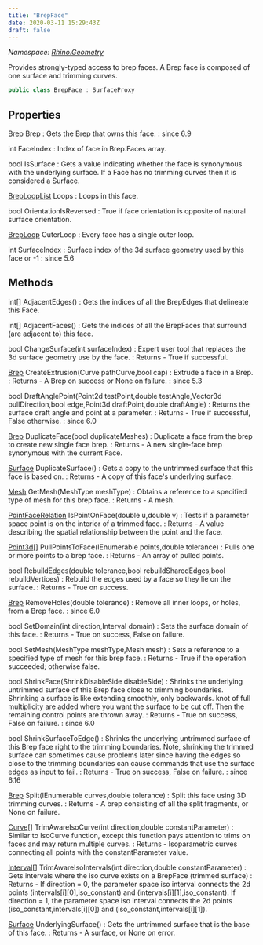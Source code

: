 ```yaml
---
title: "BrepFace"
date: 2020-03-11 15:29:43Z
draft: false
---
```


*Namespace: [Rhino.Geometry](../)*

Provides strongly-typed access to brep faces.
   A Brep face is composed of one surface and trimming curves.
```cs
public class BrepFace : SurfaceProxy
```
## Properties

[Brep](/rhinocommon/rhino/geometry/brep/) Brep
: Gets the Brep that owns this face.
: since 6.9

int FaceIndex
: Index of face in Brep.Faces array.

bool IsSurface
: Gets a value indicating whether the face is synonymous with the underlying surface. 
     If a Face has no trimming curves then it is considered a Surface.

[BrepLoopList](/rhinocommon/rhino/geometry/collections/breplooplist/) Loops
: Loops in this face.

bool OrientationIsReversed
: True if face orientation is opposite of natural surface orientation.

[BrepLoop](/rhinocommon/rhino/geometry/breploop/) OuterLoop
: Every face has a single outer loop.

int SurfaceIndex
: Surface index of the 3d surface geometry used by this face or -1
: since 5.6
## Methods

int[] AdjacentEdges()
: Gets the indices of all the BrepEdges that delineate this Face.

int[] AdjacentFaces()
: Gets the indices of all the BrepFaces that surround (are adjacent to) this face.

bool ChangeSurface(int surfaceIndex)
: Expert user tool that replaces the 3d surface geometry use by the face.
: Returns - True if successful.

[Brep](/rhinocommon/rhino/geometry/brep/) CreateExtrusion(Curve pathCurve,bool cap)
: Extrude a face in a Brep.
: Returns - A Brep on success or None on failure.
: since 5.3

bool DraftAnglePoint(Point2d testPoint,double testAngle,Vector3d pullDirection,bool edge,Point3d draftPoint,double draftAngle)
: Returns the surface draft angle and point at a parameter.
: Returns - True if successful, False otherwise.
: since 6.0

[Brep](/rhinocommon/rhino/geometry/brep/) DuplicateFace(bool duplicateMeshes)
: Duplicate a face from the brep to create new single face brep.
: Returns - A new single-face brep synonymous with the current Face.

[Surface](/rhinocommon/rhino/geometry/surface/) DuplicateSurface()
: Gets a copy to the untrimmed surface that this face is based on.
: Returns - A copy of this face's underlying surface.

[Mesh](/rhinocommon/rhino/geometry/mesh/) GetMesh(MeshType meshType)
: Obtains a reference to a specified type of mesh for this brep face.
: Returns - A mesh.

[PointFaceRelation](/rhinocommon/rhino/geometry/pointfacerelation/) IsPointOnFace(double u,double v)
: Tests if a parameter space point is on the interior of a trimmed face.
: Returns - A value describing the spatial relationship between the point and the face.

[Point3d](/rhinocommon/rhino/geometry/point3d/)[] PullPointsToFace(IEnumerable<Point3d> points,double tolerance)
: Pulls one or more points to a brep face.
: Returns - An array of pulled points.

bool RebuildEdges(double tolerance,bool rebuildSharedEdges,bool rebuildVertices)
: Rebuild the edges used by a face so they lie on the surface.
: Returns - True on success.

[Brep](/rhinocommon/rhino/geometry/brep/) RemoveHoles(double tolerance)
: Remove all inner loops, or holes, from a Brep face.
: since 6.0

bool SetDomain(int direction,Interval domain)
: Sets the surface domain of this face.
: Returns - True on success, False on failure.

bool SetMesh(MeshType meshType,Mesh mesh)
: Sets a reference to a specified type of mesh for this brep face.
: Returns - True if the operation succeeded; otherwise false.

bool ShrinkFace(ShrinkDisableSide disableSide)
: Shrinks the underlying untrimmed surface of this Brep face close to trimming boundaries.
     Shrinking a surface is like extending smoothly, only backwards. knot of full multiplicity
     are added where you want the surface to be cut off. Then the remaining control points are
     thrown away.
: Returns - True on success, False on failure.
: since 6.0

bool ShrinkSurfaceToEdge()
: Shrinks the underlying untrimmed surface of this Brep face right to the trimming boundaries.
     Note, shrinking the trimmed surface can sometimes cause problems later since having
     the edges so close to the trimming boundaries can cause commands that use the surface
     edges as input to fail.
: Returns - True on success, False on failure.
: since 6.16

[Brep](/rhinocommon/rhino/geometry/brep/) Split(IEnumerable<Curve> curves,double tolerance)
: Split this face using 3D trimming curves.
: Returns - A brep consisting of all the split fragments, or None on failure.

[Curve](/rhinocommon/rhino/geometry/curve/)[] TrimAwareIsoCurve(int direction,double constantParameter)
: Similar to IsoCurve function, except this function pays attention to trims on faces 
     and may return multiple curves.
: Returns - Isoparametric curves connecting all points with the constantParameter value.

[Interval](/rhinocommon/rhino/geometry/interval/)[] TrimAwareIsoIntervals(int direction,double constantParameter)
: Gets intervals where the iso curve exists on a BrepFace (trimmed surface)
: Returns - If direction = 0, the parameter space iso interval connects the 2d points
     (intervals[i][0],iso_constant) and (intervals[i][1],iso_constant).
     If direction = 1, the parameter space iso interval connects the 2d points
     (iso_constant,intervals[i][0]) and (iso_constant,intervals[i][1]).

[Surface](/rhinocommon/rhino/geometry/surface/) UnderlyingSurface()
: Gets the untrimmed surface that is the base of this face.
: Returns - A surface, or None on error.
